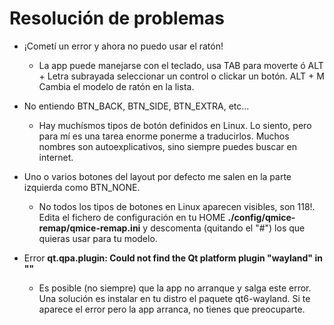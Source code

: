 # Resolución de problemas

- ¡Cometí un error y ahora no puedo usar el ratón!

  - La app puede manejarse con el teclado, usa TAB para moverte ó ALT + Letra subrayada seleccionar un control o clickar un botón. ALT + M Cambia el modelo de ratón en la lista.

- No entiendo BTN_BACK, BTN_SIDE, BTN_EXTRA, etc...

  - Hay muchísmos tipos de botón definidos en Linux. Lo siento, pero para mí es una tarea enorme ponerme a traducirlos. Muchos nombres son autoexplicativos, sino siempre puedes buscar en internet.

- Uno o varios botones del layout por defecto me salen en la parte izquierda como BTN_NONE.

  - No todos los tipos de botones en Linux aparecen visibles, son 118!. Edita el fichero de configuración en tu HOME **./config/qmice-remap/qmice-remap.ini** y descomenta (quitando el "#") los que quieras usar para tu modelo.

- Error **qt.qpa.plugin: Could not find the Qt platform plugin "wayland" in ""**

  - Es posible (no siempre) que la app no arranque y salga este error. Una solución es instalar en tu distro el paquete qt6-wayland. Si te aparece el error pero la app arranca, no tienes que preocuparte.
